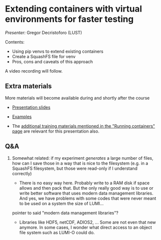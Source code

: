 # Extending containers with virtual environments for faster testing

*Presenter:* Gregor Decristoforo (LUST)

Contents:

-   Using pip venvs to extend existing containers
-   Create a SquashFS file for venv
-   Pros, cons and caveats of this approach


A video recording will follow.

<!--
<video src="https://462000265.lumidata.eu/ai-20250204/recordings/07_VirtualEnvironments.mp4" controls="controls"></video>
-->

## Extra materials

More materials will become available during and shortly after the course

-   [Presentation slides](https://462000265.lumidata.eu/ai-20250204/files/LUMI-ai-20250204-07-Extending_containers.pdf)

-   [Examples](https://github.com/Lumi-supercomputer/Getting_Started_with_AI_workshop/tree/ai-20250204/07_Extending_containers_with_virtual_environments_for_faster_testing)

-   The [additional training materials mentioned in the "Running containers" page](extra_05_RunningContainers.md#extra-materials)
    are relevant for this presentation also.


## Q&A

1.  Somewhat related: if my experiment _generates_ a large number of files, how can I save those in a way that is nice to the filesystem (e.g. in a SquashFS filesystem, but those were read-only if I understand correctly)

    -   There is no easy way here. Probably write to a RAM disk if space allows and then pack that. But the only really good way is to use or write better software that uses modern data management libraries. And yes, we have problems with some codes that were never meant to be used on a system the size of LUMI...
  
    pointer to said "modern data management libraries"?
    
    -   Libraries like HDF5, netCDF, ADIOS2, ... Some are not even that new anymore. In some cases, I wonder what direct access to an object file system such as LUMI-O could do.

